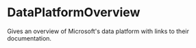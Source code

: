 # DataPlatformOverview
Gives an overview of Microsoft's data platform with links to their documentation.

